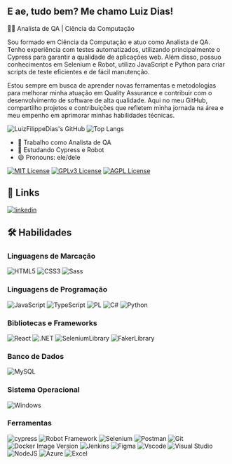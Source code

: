 ## E ae, tudo bem? Me chamo Luiz Dias! 

👨‍💻 Analista de QA | Ciência da Computação

Sou formado em Ciência da Computação e atuo como Analista de QA. Tenho experiência com testes automatizados, utilizando principalmente o Cypress para garantir a qualidade de aplicações web. Além disso, possuo conhecimentos em Selenium e Robot, utilizo JavaScript e Python para criar scripts de teste eficientes e de fácil manutenção.

Estou sempre em busca de aprender novas ferramentas e metodologias para melhorar minha atuação em Quality Assurance e contribuir com o desenvolvimento de software de alta qualidade. Aqui no meu GitHub, compartilho projetos e contribuições que refletem minha jornada na área e meu empenho em aprimorar minhas habilidades técnicas.

![LuizFilippeDias's GitHub](https://github-readme-stats.vercel.app/api?username=LuizFilippeDias\&show_icons=true)
![Top Langs](https://github-readme-stats.vercel.app/api/top-langs/?username=LuizFilippeDias\&layout=compact)  
- 🔭 Trabalho como Analista de QA
- 🌱 Estudando Cypress e Robot
- 😄 Pronouns: ele/dele

[![MIT License](https://img.shields.io/badge/License-MIT-green.svg)](https://choosealicense.com/licenses/mit/)
[![GPLv3 License](https://img.shields.io/badge/License-GPL%20v3-yellow.svg)](https://opensource.org/licenses/)
[![AGPL License](https://img.shields.io/badge/license-AGPL-blue.svg)](http://www.gnu.org/licenses/agpl-3.0)


## 🔗 Links
[![linkedin](https://img.shields.io/badge/linkedin-0A66C2?style=for-the-badge&logo=linkedin&logoColor=white)](https://www.linkedin.com/in/luiz-guilherme-costa-filippe-dias/)

## 🛠 Habilidades

### Linguagens de Marcação
![HTML5](https://img.shields.io/badge/HTML5-E34F26?style=for-the-badge&logo=html5&logoColor=white) 
![CSS3](https://img.shields.io/badge/CSS3-1572B6?style=for-the-badge&logo=css3&logoColor=white)
![Sass](https://img.shields.io/badge/Sass-000?style=for-the-badge&logo=sass)

### Linguagens de Programação
![JavaScript](https://img.shields.io/badge/JavaScript-F7DF1E?style=for-the-badge&logo=javascript&logoColor=black)
![TypeScript](https://img.shields.io/badge/TypeScript-007ACC?style=for-the-badge&logo=typescript&logoColor=white)
![PL](https://img.shields.io/badge/PL%2FSQL-FFFFFF?style=for-the-badge&logo=oracle&logoColor=FF0000&labelColor=FFFFFF&color=FF0000)
![C#](https://img.shields.io/badge/C%23-239120?style=for-the-badge&logo=c-sharp&logoColor=white)
![Python](https://img.shields.io/badge/Python-FFFFFF?style=for-the-badge&logo=python&logoColor=3776AB&labelColor=FFFFFF&color=3776AB)


### Bibliotecas e Frameworks
![React](https://img.shields.io/badge/React-20232A?style=for-the-badge&logo=react&logoColor=61DAFB)
![.NET](https://img.shields.io/badge/.NET-5C2D91?style=for-the-badge&logo=.net&logoColor=white)
![SeleniumLibrary](https://img.shields.io/badge/SeleniumLibrary-FFFFFF?style=for-the-badge&logo=selenium&logoColor=43B02A&labelColor=FFFFFF&color=43B02A)
![FakerLibrary](https://img.shields.io/badge/FakerLibrary-FFFFFF?style=for-the-badge&labelColor=FFFFFF&color=7952B3)


### Banco de Dados
![MySQL](https://img.shields.io/badge/MySQL-00000F?style=for-the-badge&logo=mysql&logoColor=white)

### Sistema Operacional
![Windows](https://img.shields.io/badge/Windows-000?style=for-the-badge&logo=windows&logoColor=2CA5E0)

### Ferramentas
![cypress](https://img.shields.io/badge/-cypress-%23E5E5E5?style=for-the-badge&logo=cypress&logoColor=058a5e)
![Robot Framework](https://img.shields.io/badge/-Robot_Framework-%23646d7f?style=for-the-badge&logo=robot-framework&logoColor=white)
![Selenium](https://img.shields.io/badge/-selenium-%43B02A?style=for-the-badge&logo=selenium&logoColor=white)
![Postman](https://img.shields.io/badge/Postman-FF6C37?style=for-the-badge&logo=postman&logoColor=white)
![Git](https://img.shields.io/badge/GIT-E44C30?style=for-the-badge&logo=git&logoColor=white)
![Docker Image Version](https://img.shields.io/docker/v/library/redis?sort=semver&label=Docker&style=for-the-badge&logo=docker)
![Jenkins](https://img.shields.io/badge/-Jenkins-%232C5263?style=for-the-badge&logo=jenkins&logoColor=white)
![Figma](https://img.shields.io/badge/Figma-696969?style=for-the-badge&logo=figma&logoColor=figma)
![Vscode](https://img.shields.io/badge/Vscode-007ACC?style=for-the-badge&logo=visual-studio-code&logoColor=white)
![Visual Studio](https://img.shields.io/badge/Made%20with-Visual%20Studio-5C2D91?style=for-the-badge&logo=visualstudio)
![NodeJS](https://img.shields.io/badge/node.js-6DA55F?style=for-the-badge&logo=node.js&logoColor=white)
![Azure](https://img.shields.io/badge/Azure_DevOps-0078D7?style=for-the-badge&logo=azure-devops&logoColor=white)
![Excel](https://img.shields.io/badge/Microsoft_Excel-217346?style=for-the-badge&logo=microsoft-excel&logoColor=white)

